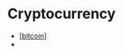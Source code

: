 Cryptocurrency
==============

* [[bitcoin]]
* 

[//begin]: # "Autogenerated link references for markdown compatibility"
[bitcoin]: bitcoin.md "BitCoin"
[//end]: # "Autogenerated link references"